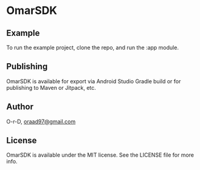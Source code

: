# OmarSDK

## Example

To run the example project, clone the repo, and run the :app module.

## Publishing

OmarSDK is available for export via Android Studio Gradle build or for publishing to Maven or Jitpack, etc.

## Author

O-r-D, oraad97@gmail.com

## License

OmarSDK is available under the MIT license. See the LICENSE file for more info.

